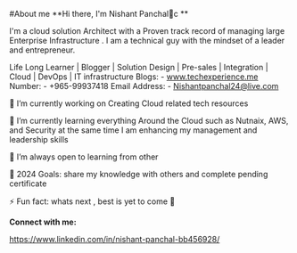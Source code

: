 #About me
**Hi there, I'm Nishant Panchal👋c
**


I'm a cloud solution Architect with a Proven track record of managing large Enterprise Infrastructure . I am a technical guy with the mindset of a leader and entrepreneur.


Life Long Learner | Blogger | Solution Design | Pre-sales | Integration | Cloud | DevOps | IT infrastructure
Blogs: - www.techexperience.me
Number: - +965-99937418 
Email Address: - Nishantpanchal24@live.com  


🔭 I’m currently working on Creating Cloud related tech resources

🌱 I’m currently learning everything Around the Cloud such as Nutnaix, AWS, and Security at the same time I am enhancing my management and leadership skills 

👯 I’m always open to learning from other 

🥅 2024 Goals: share my knowledge with others and complete pending certificate 

⚡ Fun fact: whats next , best is yet to come  🏃

**Connect with me:**

https://www.linkedin.com/in/nishant-panchal-bb456928/




